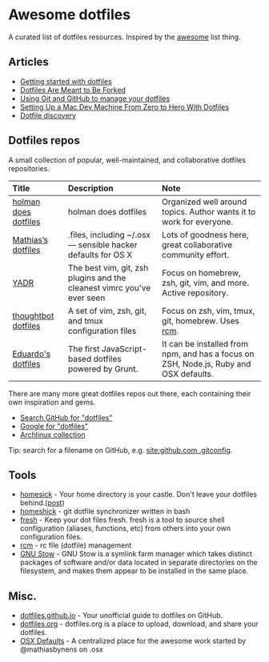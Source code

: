 # Awesome dotfiles

A curated list of dotfiles resources. Inspired by the [awesome](https://github.com/sindresorhus/awesome) list thing.

## Articles

* [Getting started with dotfiles](https://medium.com/@webprolific/getting-started-with-dotfiles-43c3602fd789)
* [Dotfiles Are Meant to Be Forked](http://zachholman.com/2010/08/dotfiles-are-meant-to-be-forked/)
* [Using Git and GitHub to manage your dotfiles](http://blog.smalleycreative.com/tutorials/using-git-and-github-to-manage-your-dotfiles/)
* [Setting Up a Mac Dev Machine From Zero to Hero With Dotfiles](http://code.tutsplus.com/tutorials/setting-up-a-mac-dev-machine-from-zero-to-hero-with-dotfiles--net-35449)
* [Dotfile discovery](http://wynnnetherland.com/journal/dotfiles-discovery)

## Dotfiles repos

A small collection of popular, well-maintained, and collaborative dotfiles repositories.

Title | Description | Note
:--|:--|:--
[holman does dotfiles](https://github.com/holman/dotfiles) | holman does dotfiles | Organized well around topics. Author wants it to work for everyone.
[Mathias’s dotfiles](http://mths.be/dotfiles) | .files, including ~/.osx — sensible hacker defaults for OS X | Lots of goodness here, great collaborative community effort.
[YADR](http://skwp.github.io/dotfiles/) | The best vim, git, zsh plugins and the cleanest vimrc you've ever seen | Focus on homebrew, zsh, git, vim, and more. Active repository.
[thoughtbot dotfiles](https://github.com/thoughtbot/dotfiles) | A set of vim, zsh, git, and tmux configuration files | Focus on zsh, vim, tmux, git, homebrew. Uses [rcm](https://github.com/thoughtbot/rcm).
[Eduardo's dotfiles](https://github.com/eduardolundgren/dotfiles) | The first JavaScript-based dotfiles powered by Grunt. | It can be installed from npm, and has a focus on ZSH, Node.js, Ruby and OSX defaults.

There are many more great dotfiles repos out there, each containing their own inspiration and gems.

* [Search GitHub for "dotfiles"](https://github.com/search?q=dotfiles&type=Repositories)
* [Google for "dotfiles"](https://www.google.com/#q=dotfiles)
* [Archlinux collection](https://wiki.archlinux.org/index.php/Dotfiles)

Tip: search for a filename on GitHub, e.g. [site:github.com .gitconfig](https://www.google.com/#q=site:github.com+.gitconfig).

## Tools

* [homesick](https://github.com/technicalpickles/homesick) - Your home directory is your castle. Don't leave your dotfiles behind.([post](http://technicalpickles.com/posts/never-leave-your-dotfiles-behind-again-with-homesick/))
* [homeshick](https://github.com/andsens/homeshick) - git dotfile synchronizer written in bash
* [fresh](http://freshshell.com/) - Keep your dot files fresh. fresh is a tool to source shell configuration (aliases, functions, etc) from others into your own configuration files.
* [rcm](https://github.com/thoughtbot/rcm) - rc file (dotfile) management
* [GNU Stow](http://www.gnu.org/software/stow/) - GNU Stow is a symlink farm manager which takes distinct packages of software and/or data located in separate directories on the filesystem, and makes them appear to be installed in the same place.

## Misc.

* [dotfiles.github.io](http://dotfiles.github.io/) - Your unofficial guide to dotfiles on GitHub.
* [dotfiles.org](http://dotfiles.org/) - dotfiles.org is a place to upload, download, and share your dotfiles.
* [OSX Defaults](https://github.com/kevinSuttle/OSXDefaults) - A centralized place for the awesome work started by @mathiasbynens on .osx
